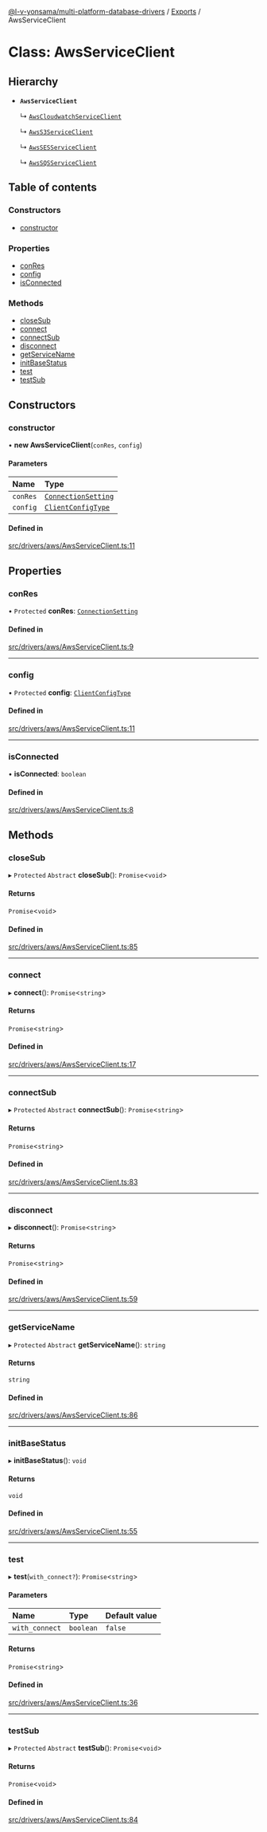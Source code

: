 [@l-v-yonsama/multi-platform-database-drivers](../README.md) / [Exports](../modules.md) / AwsServiceClient

# Class: AwsServiceClient

## Hierarchy

- **`AwsServiceClient`**

  ↳ [`AwsCloudwatchServiceClient`](AwsCloudwatchServiceClient.md)

  ↳ [`AwsS3ServiceClient`](AwsS3ServiceClient.md)

  ↳ [`AwsSESServiceClient`](AwsSESServiceClient.md)

  ↳ [`AwsSQSServiceClient`](AwsSQSServiceClient.md)

## Table of contents

### Constructors

- [constructor](AwsServiceClient.md#constructor)

### Properties

- [conRes](AwsServiceClient.md#conres)
- [config](AwsServiceClient.md#config)
- [isConnected](AwsServiceClient.md#isconnected)

### Methods

- [closeSub](AwsServiceClient.md#closesub)
- [connect](AwsServiceClient.md#connect)
- [connectSub](AwsServiceClient.md#connectsub)
- [disconnect](AwsServiceClient.md#disconnect)
- [getServiceName](AwsServiceClient.md#getservicename)
- [initBaseStatus](AwsServiceClient.md#initbasestatus)
- [test](AwsServiceClient.md#test)
- [testSub](AwsServiceClient.md#testsub)

## Constructors

### constructor

• **new AwsServiceClient**(`conRes`, `config`)

#### Parameters

| Name | Type |
| :------ | :------ |
| `conRes` | [`ConnectionSetting`](../modules.md#connectionsetting) |
| `config` | [`ClientConfigType`](../modules.md#clientconfigtype) |

#### Defined in

[src/drivers/aws/AwsServiceClient.ts:11](https://github.com/l-v-yonsama/db-drivers/blob/43c842e/src/drivers/aws/AwsServiceClient.ts#L11)

## Properties

### conRes

• `Protected` **conRes**: [`ConnectionSetting`](../modules.md#connectionsetting)

#### Defined in

[src/drivers/aws/AwsServiceClient.ts:9](https://github.com/l-v-yonsama/db-drivers/blob/43c842e/src/drivers/aws/AwsServiceClient.ts#L9)

___

### config

• `Protected` **config**: [`ClientConfigType`](../modules.md#clientconfigtype)

#### Defined in

[src/drivers/aws/AwsServiceClient.ts:11](https://github.com/l-v-yonsama/db-drivers/blob/43c842e/src/drivers/aws/AwsServiceClient.ts#L11)

___

### isConnected

• **isConnected**: `boolean`

#### Defined in

[src/drivers/aws/AwsServiceClient.ts:8](https://github.com/l-v-yonsama/db-drivers/blob/43c842e/src/drivers/aws/AwsServiceClient.ts#L8)

## Methods

### closeSub

▸ `Protected` `Abstract` **closeSub**(): `Promise`<`void`\>

#### Returns

`Promise`<`void`\>

#### Defined in

[src/drivers/aws/AwsServiceClient.ts:85](https://github.com/l-v-yonsama/db-drivers/blob/43c842e/src/drivers/aws/AwsServiceClient.ts#L85)

___

### connect

▸ **connect**(): `Promise`<`string`\>

#### Returns

`Promise`<`string`\>

#### Defined in

[src/drivers/aws/AwsServiceClient.ts:17](https://github.com/l-v-yonsama/db-drivers/blob/43c842e/src/drivers/aws/AwsServiceClient.ts#L17)

___

### connectSub

▸ `Protected` `Abstract` **connectSub**(): `Promise`<`string`\>

#### Returns

`Promise`<`string`\>

#### Defined in

[src/drivers/aws/AwsServiceClient.ts:83](https://github.com/l-v-yonsama/db-drivers/blob/43c842e/src/drivers/aws/AwsServiceClient.ts#L83)

___

### disconnect

▸ **disconnect**(): `Promise`<`string`\>

#### Returns

`Promise`<`string`\>

#### Defined in

[src/drivers/aws/AwsServiceClient.ts:59](https://github.com/l-v-yonsama/db-drivers/blob/43c842e/src/drivers/aws/AwsServiceClient.ts#L59)

___

### getServiceName

▸ `Protected` `Abstract` **getServiceName**(): `string`

#### Returns

`string`

#### Defined in

[src/drivers/aws/AwsServiceClient.ts:86](https://github.com/l-v-yonsama/db-drivers/blob/43c842e/src/drivers/aws/AwsServiceClient.ts#L86)

___

### initBaseStatus

▸ **initBaseStatus**(): `void`

#### Returns

`void`

#### Defined in

[src/drivers/aws/AwsServiceClient.ts:55](https://github.com/l-v-yonsama/db-drivers/blob/43c842e/src/drivers/aws/AwsServiceClient.ts#L55)

___

### test

▸ **test**(`with_connect?`): `Promise`<`string`\>

#### Parameters

| Name | Type | Default value |
| :------ | :------ | :------ |
| `with_connect` | `boolean` | `false` |

#### Returns

`Promise`<`string`\>

#### Defined in

[src/drivers/aws/AwsServiceClient.ts:36](https://github.com/l-v-yonsama/db-drivers/blob/43c842e/src/drivers/aws/AwsServiceClient.ts#L36)

___

### testSub

▸ `Protected` `Abstract` **testSub**(): `Promise`<`void`\>

#### Returns

`Promise`<`void`\>

#### Defined in

[src/drivers/aws/AwsServiceClient.ts:84](https://github.com/l-v-yonsama/db-drivers/blob/43c842e/src/drivers/aws/AwsServiceClient.ts#L84)
